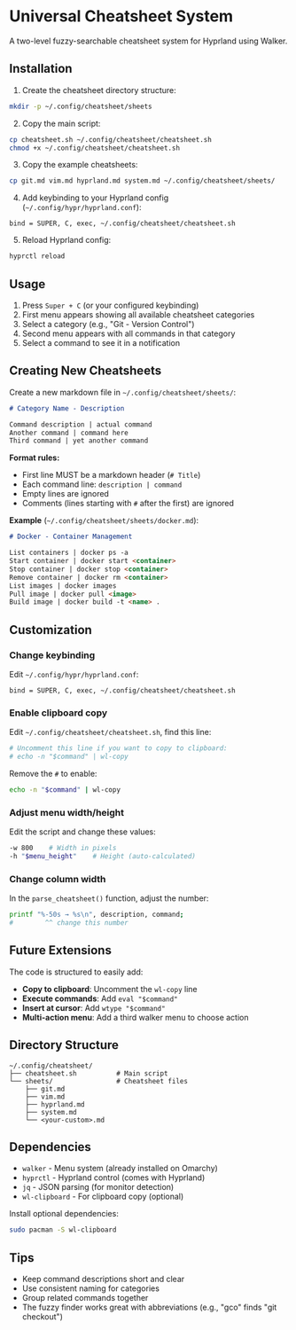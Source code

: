 # Universal Cheatsheet System

A two-level fuzzy-searchable cheatsheet system for Hyprland using Walker.

## Installation

1. Create the cheatsheet directory structure:
```bash
mkdir -p ~/.config/cheatsheet/sheets
```

2. Copy the main script:
```bash
cp cheatsheet.sh ~/.config/cheatsheet/cheatsheet.sh
chmod +x ~/.config/cheatsheet/cheatsheet.sh
```

3. Copy the example cheatsheets:
```bash
cp git.md vim.md hyprland.md system.md ~/.config/cheatsheet/sheets/
```

4. Add keybinding to your Hyprland config (`~/.config/hypr/hyprland.conf`):
```
bind = SUPER, C, exec, ~/.config/cheatsheet/cheatsheet.sh
```

5. Reload Hyprland config:
```bash
hyprctl reload
```

## Usage

1. Press `Super + C` (or your configured keybinding)
2. First menu appears showing all available cheatsheet categories
3. Select a category (e.g., "Git - Version Control")
4. Second menu appears with all commands in that category
5. Select a command to see it in a notification

## Creating New Cheatsheets

Create a new markdown file in `~/.config/cheatsheet/sheets/`:

```markdown
# Category Name - Description

Command description | actual command
Another command | command here
Third command | yet another command
```

**Format rules:**
- First line MUST be a markdown header (`# Title`)
- Each command line: `description | command`
- Empty lines are ignored
- Comments (lines starting with `#` after the first) are ignored

**Example** (`~/.config/cheatsheet/sheets/docker.md`):
```markdown
# Docker - Container Management

List containers | docker ps -a
Start container | docker start <container>
Stop container | docker stop <container>
Remove container | docker rm <container>
List images | docker images
Pull image | docker pull <image>
Build image | docker build -t <name> .
```

## Customization

### Change keybinding
Edit `~/.config/hypr/hyprland.conf`:
```
bind = SUPER, C, exec, ~/.config/cheatsheet/cheatsheet.sh
```

### Enable clipboard copy
Edit `~/.config/cheatsheet/cheatsheet.sh`, find this line:
```bash
# Uncomment this line if you want to copy to clipboard:
# echo -n "$command" | wl-copy
```

Remove the `#` to enable:
```bash
echo -n "$command" | wl-copy
```

### Adjust menu width/height
Edit the script and change these values:
```bash
-w 800    # Width in pixels
-h "$menu_height"    # Height (auto-calculated)
```

### Change column width
In the `parse_cheatsheet()` function, adjust the number:
```bash
printf "%-50s → %s\n", description, command;
#        ^^ change this number
```

## Future Extensions

The code is structured to easily add:
- **Copy to clipboard**: Uncomment the `wl-copy` line
- **Execute commands**: Add `eval "$command"`
- **Insert at cursor**: Add `wtype "$command"`
- **Multi-action menu**: Add a third walker menu to choose action

## Directory Structure
```
~/.config/cheatsheet/
├── cheatsheet.sh          # Main script
└── sheets/                # Cheatsheet files
    ├── git.md
    ├── vim.md
    ├── hyprland.md
    ├── system.md
    └── <your-custom>.md
```

## Dependencies
- `walker` - Menu system (already installed on Omarchy)
- `hyprctl` - Hyprland control (comes with Hyprland)
- `jq` - JSON parsing (for monitor detection)
- `wl-clipboard` - For clipboard copy (optional)

Install optional dependencies:
```bash
sudo pacman -S wl-clipboard
```

## Tips
- Keep command descriptions short and clear
- Use consistent naming for categories
- Group related commands together
- The fuzzy finder works great with abbreviations (e.g., "gco" finds "git checkout")
